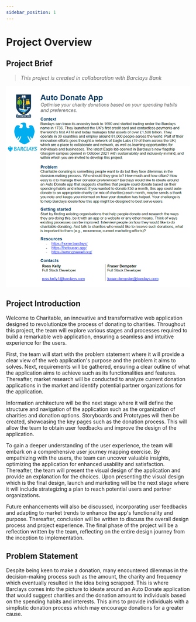 ```yaml
---
sidebar_position: 1
---
```


# Project Overview

## Project Brief
> *This project is created in collaboration with Barclays Bank*

![Alt text](img/AutoDonate.png)

## Project Introduction

Welcome to Charitable, an innovative and transformative web application designed to revolutionize the process of donating to charities. Throughout this project, the team will explore various stages and processes required to build a remarkable web application, ensuring a seamless and intuitive experience for the users. 

First, the team will start with the problem statement where it will provide a clear view of the web application's purpose and the problem it aims to solves. Next, requirements will be gathered, ensuring a clear outline of what the application aims to achieve such as its functionalities and features. Thereafter, market research will be conducted to analyze current donation applications in the market and identify potential partner organizations for the application.  

Information architecture will be the next stage where it will define the structure and navigation of the application such as the organization of charities and donation options. Storyboards and Prototypes will then be created, showcasing the key pages such as the donation process. This will allow the team to obtain user feedbacks and improve the design of the application.

To gain a deeper understanding of the user experience, the team will embark on a comprehensive user journey mapping exercise. By empathizing with the users, the team can uncover valuable insights, optimizing the application for enhanced usability and satisfaction. Thereafter, the team will present the visual design of the application and provide an explanation for the choices. Upon presenting the visual design which is the final design, launch and marketing will be the next stage where it will include strategizing a plan to reach potential users and partner organizations.

Future enhancements will also be discussed, incorporating user feedbacks and adapting to market trends to enhance the app's functionality and purpose. Thereafter, conclusion will be written to discuss the overall design process and project experience. The final phase of the project will be a reflection written by the team, reflecting on the entire design journey from the inception to implementation. 
## Problem Statement
Despite being keen to make a donation, many encountered dilemmas in the decision-making process such as the amount, the charity and frequency which eventually resulted in the idea being scrapped. This is where Barclays comes into the picture to ideate around an Auto Donate application that would suggest charities and the donation amount to individuals based on the spending habits and interests. This aims to provide individuals with a simplistic donation process which may encourage donations for a greater cause.



